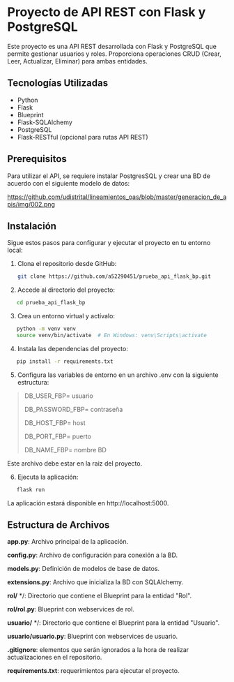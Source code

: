 # Proyecto de API REST con Flask y PostgreSQL

Este proyecto es una API REST desarrollada con Flask y PostgreSQL que permite gestionar usuarios y roles. Proporciona operaciones CRUD (Crear, Leer, Actualizar, Eliminar) para ambas entidades.

## Tecnologías Utilizadas

- Python
- Flask
- Blueprint
- Flask-SQLAlchemy
- PostgreSQL
- Flask-RESTful (opcional para rutas API REST)

## Prerequisitos

Para utilizar el API, se requiere instalar PostgresSQL y crear una BD de acuerdo con el siguiente modelo de datos:

https://github.com/udistrital/lineamientos_oas/blob/master/generacion_de_apis/img/002.png

## Instalación

Sigue estos pasos para configurar y ejecutar el proyecto en tu entorno local:

1. Clona el repositorio desde GitHub:

   ```bash
   git clone https://github.com/a52290451/prueba_api_flask_bp.git
   ```

2. Accede al directorio del proyecto:

```bash
   cd prueba_api_flask_bp
```

3. Crea un entorno virtual y actívalo:

```bash
   python -m venv venv
   source venv/bin/activate  # En Windows: venv\Scripts\activate   
```

4. Instala las dependencias del proyecto:

```bash
   pip install -r requirements.txt  
```

5. Configura las variables de entorno en un archivo .env con la siguiente estructura:

> DB_USER_FBP= usuario
> 
> DB_PASSWORD_FBP= contraseña
> 
> DB_HOST_FBP= host
> 
> DB_PORT_FBP= puerto
> 
> DB_NAME_FBP= nombre BD

Este archivo debe estar en la raiz del proyecto.

6. Ejecuta la aplicación:

```bash
   flask run  
```

La aplicación estará disponible en http://localhost:5000.

## Estructura de Archivos

**app.py**: Archivo principal de la aplicación.

**config.py**: Archivo de configuración para conexión a la BD.

**models.py**: Definición de modelos de base de datos.

**extensions.py**: Archivo que inicializa la BD con SQLAlchemy.

**rol/** */: Directorio que contiene el Blueprint para la entidad "Rol".

**rol/rol.py**: Blueprint con webservices de rol.

**usuario/** */: Directorio que contiene el Blueprint para la entidad "Usuario".

**usuario/usuario.py**: Blueprint con webservices de usuario.

**.gitignore**: elementos que serán ignorados a la hora de realizar actualizaciones en el repositorio.

**requirements.txt**: requerimientos para ejecutar el proyecto.
